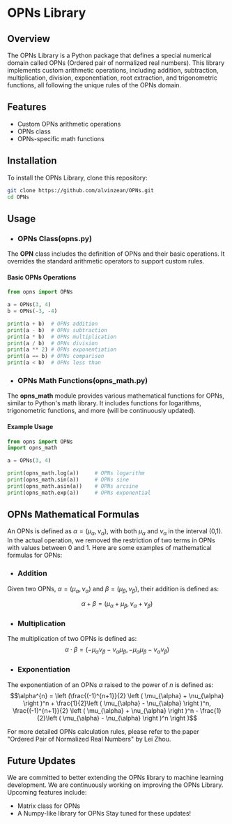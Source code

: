 # OPNs Library

## Overview

The OPNs Library is a Python package that defines a special numerical domain called OPNs (Ordered pair of normalized real numbers). This library implements custom arithmetic operations, including addition, subtraction, multiplication, division, exponentiation, root extraction, and trigonometric functions, all following the unique rules of the OPNs domain.

## Features

- Custom OPNs arithmetic operations
- OPNs class
- OPNs-specific math functions

## Installation

To install the OPNs Library, clone this repository:

```bash
git clone https://github.com/alvinzean/OPNs.git
cd OPNs
```

## Usage

- ### OPNs Class(opns.py)
The **OPN** class includes the definition of OPNs and their basic operations. It overrides the standard arithmetic operators to support custom rules.

#### Basic OPNs Operations

```python
from opns import OPNs

a = OPNs(3, 4)
b = OPNs(-3, -4)

print(a + b)  # OPNs addition
print(a - b)  # OPNs subtraction
print(a * b)  # OPNs multiplication
print(a / b)  # OPNs division
print(a ** 2) # OPNs exponentiation
print(a == b) # OPNs comparison
print(a < b)  # OPNs less than
```

- ### OPNs Math Functions(opns_math.py)
The **opns_math** module provides various mathematical functions for OPNs, similar to Python's math library. It includes functions for logarithms, trigonometric functions, and more (will be continuously updated).

#### Example Usage

```python
from opns import OPNs
import opns_math

a = OPNs(3, 4)

print(opns_math.log(a))     # OPNs logarithm
print(opns_math.sin(a))     # OPNs sine
print(opns_math.asin(a))    # OPNs arcsine
print(opns_math.exp(a))     # OPNs exponential
```

## OPNs Mathematical Formulas

An OPNs is defined as $\alpha=(\mu_{\alpha}, \nu_{\alpha})$, with both $\mu_{\alpha}$ and $\nu_{\alpha}$ in the interval (0,1). In the actual operation, we removed the restriction of two terms in OPNs with values between 0 and 1. Here are some examples of mathematical formulas for OPNs:

- ### Addition

Given two OPNs, $\alpha=(\mu_{\alpha}, \nu_{\alpha})$ and $\beta=(\mu_{\beta}, \nu_{\beta})$, their addition is defined as:

$$\alpha+\beta=(\mu_{\alpha}+\mu_{\beta}, \nu_{\alpha}+\nu_{\beta})$$

- ### Multiplication

The multiplication of two OPNs is defined as:
$$\alpha\cdot\beta = (-\mu_{\alpha}\nu_{\beta}-\nu_{\alpha}\mu_{\beta},-\mu_{\alpha}\mu_{\beta}-\nu_{\alpha}\nu_{\beta})$$

- ### Exponentiation

The exponentiation of an OPNs $\alpha$ raised to the power of $n$ is defined as:
$$\alpha^{n} = \left (\frac{(-1)^{n+1}}{2} \left ( \mu_{\alpha} + \nu_{\alpha} \right )^n + \frac{1}{2}\left ( \mu_{\alpha} - \nu_{\alpha} \right )^n, \frac{(-1)^{n+1}}{2} \left ( \mu_{\alpha} + \nu_{\alpha} \right )^n - \frac{1}{2}\left ( \mu_{\alpha} - \nu_{\alpha} \right )^n  \right )$$

For more detailed OPNs calculation rules, please refer to the paper "Ordered Pair of Normalized Real Numbers" by Lei Zhou.

## Future Updates

We are committed to better extending the OPNs library to machine learning development. We are continuously working on improving the OPNs Library. Upcoming features include:

- Matrix class for OPNs
- A Numpy-like library for OPNs
Stay tuned for these updates!




